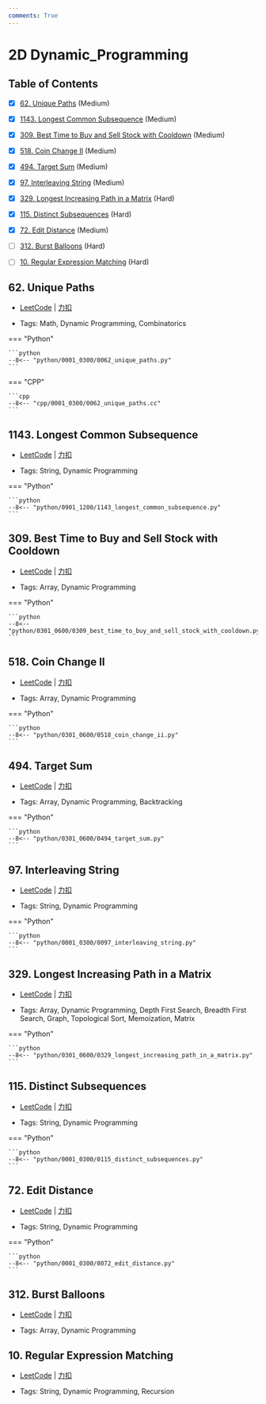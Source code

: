 ```yaml
---
comments: True
---
```


# 2D Dynamic_Programming

## Table of Contents

- [x] [62. Unique Paths](#62-unique-paths) (Medium)
- [x] [1143. Longest Common Subsequence](#1143-longest-common-subsequence) (Medium)
- [x] [309. Best Time to Buy and Sell Stock with Cooldown](#309-best-time-to-buy-and-sell-stock-with-cooldown) (Medium)
- [x] [518. Coin Change II](#518-coin-change-ii) (Medium)
- [x] [494. Target Sum](#494-target-sum) (Medium)
- [x] [97. Interleaving String](#97-interleaving-string) (Medium)
- [x] [329. Longest Increasing Path in a Matrix](#329-longest-increasing-path-in-a-matrix) (Hard)
- [x] [115. Distinct Subsequences](#115-distinct-subsequences) (Hard)
- [x] [72. Edit Distance](#72-edit-distance) (Medium)
- [ ] [312. Burst Balloons](#312-burst-balloons) (Hard)
- [ ] [10. Regular Expression Matching](#10-regular-expression-matching) (Hard)


## 62. Unique Paths

-    [LeetCode](https://leetcode.com/problems/unique-paths/) | [力扣](https://leetcode.cn/problems/unique-paths/)

-   Tags: Math, Dynamic Programming, Combinatorics

=== "Python"

    ```python
    --8<-- "python/0001_0300/0062_unique_paths.py"
    ```

=== "CPP"

    ```cpp
    --8<-- "cpp/0001_0300/0062_unique_paths.cc"
    ```



## 1143. Longest Common Subsequence

-    [LeetCode](https://leetcode.com/problems/longest-common-subsequence/) | [力扣](https://leetcode.cn/problems/longest-common-subsequence/)

-   Tags: String, Dynamic Programming

=== "Python"

    ```python
    --8<-- "python/0901_1200/1143_longest_common_subsequence.py"
    ```



## 309. Best Time to Buy and Sell Stock with Cooldown

-    [LeetCode](https://leetcode.com/problems/best-time-to-buy-and-sell-stock-with-cooldown/) | [力扣](https://leetcode.cn/problems/best-time-to-buy-and-sell-stock-with-cooldown/)

-   Tags: Array, Dynamic Programming

=== "Python"

    ```python
    --8<-- "python/0301_0600/0309_best_time_to_buy_and_sell_stock_with_cooldown.py"
    ```



## 518. Coin Change II

-    [LeetCode](https://leetcode.com/problems/coin-change-ii/) | [力扣](https://leetcode.cn/problems/coin-change-ii/)

-   Tags: Array, Dynamic Programming

=== "Python"

    ```python
    --8<-- "python/0301_0600/0518_coin_change_ii.py"
    ```



## 494. Target Sum

-    [LeetCode](https://leetcode.com/problems/target-sum/) | [力扣](https://leetcode.cn/problems/target-sum/)

-   Tags: Array, Dynamic Programming, Backtracking

=== "Python"

    ```python
    --8<-- "python/0301_0600/0494_target_sum.py"
    ```



## 97. Interleaving String

-    [LeetCode](https://leetcode.com/problems/interleaving-string/) | [力扣](https://leetcode.cn/problems/interleaving-string/)

-   Tags: String, Dynamic Programming

=== "Python"

    ```python
    --8<-- "python/0001_0300/0097_interleaving_string.py"
    ```



## 329. Longest Increasing Path in a Matrix

-    [LeetCode](https://leetcode.com/problems/longest-increasing-path-in-a-matrix/) | [力扣](https://leetcode.cn/problems/longest-increasing-path-in-a-matrix/)

-   Tags: Array, Dynamic Programming, Depth First Search, Breadth First Search, Graph, Topological Sort, Memoization, Matrix

=== "Python"

    ```python
    --8<-- "python/0301_0600/0329_longest_increasing_path_in_a_matrix.py"
    ```



## 115. Distinct Subsequences

-    [LeetCode](https://leetcode.com/problems/distinct-subsequences/) | [力扣](https://leetcode.cn/problems/distinct-subsequences/)

-   Tags: String, Dynamic Programming

=== "Python"

    ```python
    --8<-- "python/0001_0300/0115_distinct_subsequences.py"
    ```



## 72. Edit Distance

-    [LeetCode](https://leetcode.com/problems/edit-distance/) | [力扣](https://leetcode.cn/problems/edit-distance/)

-   Tags: String, Dynamic Programming

=== "Python"

    ```python
    --8<-- "python/0001_0300/0072_edit_distance.py"
    ```



## 312. Burst Balloons

-    [LeetCode](https://leetcode.com/problems/burst-balloons/) | [力扣](https://leetcode.cn/problems/burst-balloons/)

-   Tags: Array, Dynamic Programming



## 10. Regular Expression Matching

-    [LeetCode](https://leetcode.com/problems/regular-expression-matching/) | [力扣](https://leetcode.cn/problems/regular-expression-matching/)

-   Tags: String, Dynamic Programming, Recursion

